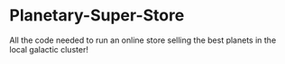 # Planetary-Super-Store
All the code needed to run an online store selling the best planets in the local galactic cluster!
